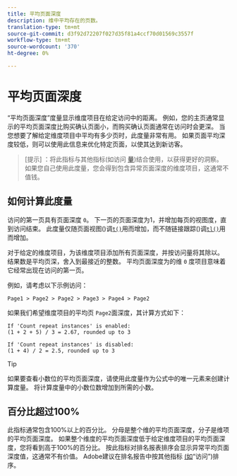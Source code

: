 ```yaml
---
title: 平均页面深度
description: 维中平均存在的页数。
translation-type: tm+mt
source-git-commit: d3f92d72207f027d35f81a4ccf70d01569c3557f
workflow-type: tm+mt
source-wordcount: '370'
ht-degree: 0%

---
```



# 平均页面深度

“平均页面深度”度量显示维度项目在给定访问中的距离。 例如，您的主页通常显示的平均页面深度比购买确认页面小，而购买确认页面通常在访问时会更深。 当您想要了解给定维度项目中平均有多少页时，此度量非常有用。 如果页面平均深度较低，则可以使用此信息来优化特定页面，以使其达到新访客。

>[提示] ：将此指标与其他指标(如访问 [量](visits.md))结合使用，以获得更好的洞察。 如果您自己使用此度量，您会得到包含异常页面深度的维度项目，这通常不值钱。

## 如何计算此度量

访问的第一页具有页面深度 `0`。 下一页的页面深度为1，并增加每页的视图度，直到访问结束。 此度量仅随页面视图()调[`t()`](/help/implement/vars/functions/t-method.md)用而增加，而不随链接跟踪()调[`tl()`](/help/implement/vars/functions/tl-method.md)用而增加。

对于给定的维度项目，为该维度项目添加所有页面深度，并按访问量将其除以。 结果数是平均页深，舍入到最接近的整数。 平均页面深度为的维 `0` 度项目意味着它经常出现在访问的第一页。

例如，请考虑以下示例访问：

```text
Page1 > Page2 > Page2 > Page3 > Page4 > Page2
```

如果我们希望维度项目的平均页 `Page2`面深度，其计算方式如下：

```text
If 'Count repeat instances' is enabled:
(1 + 2 + 5) / 3 = 2.67, rounded up to 3

If 'Count repeat instances' is disabled:
(1 + 4) / 2 = 2.5, rounded up to 3
```

>[!TIP]
>
>如果要查看小数位的平均页面深度，请使用此度量作为公式中的唯一元素来创建计算度量。 将计算度量中的小数位数增加到所需的小数。

## 百分比超过100%

此指标通常包含100%以上的百分比。 分母是整个维的平均页面深度，分子是维项的平均页面深度。 如果整个维度的平均页面深度低于给定维度项目的平均页面深度，您将看到高于100%的百分比。 按此指标对排名报表排序会显示异常平均页面深度值，这通常不有价值。 Adobe建议在排名报告中按其他指标 [(如](visits.md)“访问”)排序。